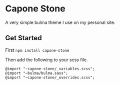 # Capone Stone

A very simple bulma theme I use on my personal site.

## Get Started

First `npm install capone-stone`

Then add the following to your scss file.

```
@import "~capone-stone/_variables.scss";
@import "~bulma/bulma.sass";
@import "~capone-stone/_overrides.scss";
```
